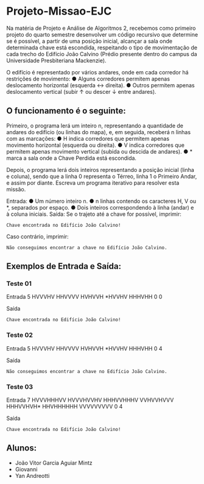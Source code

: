 # Projeto-Missao-EJC

Na matéria de Projeto e Análise de Algoritmos 2, recebemos como primeiro projeto do quarto semestre desenvolver um código recursivo que determine se é possível, a partir de uma posição inicial, alcançar a sala onde determinada chave está escondida, respeitando o tipo de movimentação de cada trecho do Edifício João Calvino (Prédio presente dentro do campus da Universidade Presbiteriana Mackenzie).

O edifício é representado por vários andares, onde em cada corredor há restrições de movimento:
    ● Alguns corredores permitem apenas deslocamento horizontal (esquerda ↔ direita).
    ● Outros permitem apenas deslocamento vertical (subir ↑ ou descer ↓ entre andares).

## O funcionamento é o seguinte:

Primeiro, o programa lerá um inteiro n, representando a quantidade de andares do edifício (ou linhas do mapa), e, em seguida, receberá n linhas com as marcações:
● H indica corredores que permitem apenas movimento horizontal (esquerda ou direita).
● V indica corredores que permitem apenas movimento vertical (subida ou descida de andares). 
● * marca a sala onde a Chave Perdida está escondida.

Depois, o programa lerá dois inteiros representando a posição inicial (linha e coluna), sendo que a linha 0 representa o Térreo, linha 1 o Primeiro Andar, e assim por diante. Escreva um programa iterativo para resolver esta missão.

Entrada:
● Um número inteiro n.
● n linhas contendo os caracteres H, V ou *, separados por espaço.
● Dois inteiros correspondendo à linha (andar) e à coluna iniciais.
Saída:
Se o trajeto até a chave for possível, imprimir:
```
Chave encontrada no Edifício João Calvino!
```
Caso contrário, imprimir:
```
Não conseguimos encontrar a chave no Edifício João Calvino.
```

## Exemplos de Entrada e Saída:

### Teste 01

Entrada
5
HVVVHV
HHVVVV
HVHVVH
*HVVHV
HHHVHH
0 0

Saída
```
Chave encontrada no Edifício João Calvino!
```

### Teste 02

Entrada
5
HVVVHV
HHVVVV
HVHVVH
*HVVHV
HHHVHH
0 4

Saída
```
Não conseguimos encontrar a chave no Edifício João Calvino.
```

### Teste 03

Entrada
7
HVVVHHHVV
HVVVHVVHV
HHHVVHHHV
VVHVVHVVV
HHHVVHVH*
HHVHHHHHH
VVVVVVVVV
0 4

Saída
```
Chave encontrada no Edifício João Calvino!
```

## Alunos:
 - João Vitor Garcia Aguiar Mintz
 - Giovanni 
 - Yan Andreotti